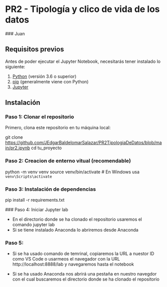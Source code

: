 # PR2 - Tipología y clico de vida de los datos
### Juan

## Requisitos previos

Antes de poder ejecutar el Jupyter Notebook, necesitarás tener instalado lo siguiente:

1. [Python](https://www.python.org/downloads/) (versión 3.6 o superior)
2. [pip](https://pip.pypa.io/en/stable/installation/) (generalmente viene con Python)
3. [Jupyter](https://jupyter.org/install)

## Instalación

### Paso 1: Clonar el repositorio

Primero, clona este repositorio en tu máquina local:

git clone https://github.com/JEdgarBaldelomarSalazar/PR2TipologiaDeDatos/blob/main/pr2.ipynb
cd tu_proyecto

### Paso 2: Creacion de enterno vitual (recomendable)

python -m venv venv
source venv/bin/activate  # En Windows usa `venv\Scripts\activate`

### Paso 3: Instalación de dependencias

pip install -r requirements.txt

### Paso 4: Iniciar Jupyter lab

- En el directorio donde se ha clonado el repositorio usaremos el comando jupyter lab 
- Si se tiene instalado Anaconda lo abriremos desde Anaconda

### Paso 5:

-  Si se ha usado comando de temrinal, copiaremos la URL a nuestor ID como VS Code o usarmeos el navegador con la URL http://localhost:8888/lab y navegaremos hasta el notebook

- Si se ha usado Anaconda nos abrirá una pestaña en nuestro navegdor con el cual buscaremos el directorio donde se ha clonado el repositorio